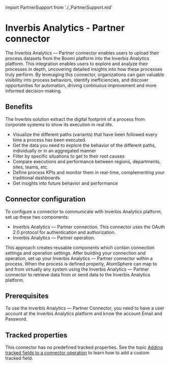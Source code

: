 import PartnerSupport from './_PartnerSupport.md'

# Inverbis Analytics - Partner connector

<head>
  <meta name="guidename" content="Integration"/>
  <meta name="context" content="GUID-db560c9a-ff2e-4525-9e5a-844b5c4e741a"/>
</head>

<PartnerSupport />

The Inverbis Analytics — Partner connector enables users to upload their process datasets from the Boomi platform into the Inverbis Analytics platform. This integration enables users to explore and analyze their processes in depth, uncovering detailed insights into how these processes truly perform. By leveraging this connector, organizations can gain valuable visibility into process behaviors, identify inefficiencies, and discover opportunities for automation, driving continuous improvement and more informed decision-making.

## Benefits 

The Inverbis solution extract the digital footprint of a process from corporate systems to show its execution in real life.
- Visualize the different paths (variants) that have been followed every time a process has been executed. 
- Get the data you need to explore the behavior of the different paths, individually or in an aggregated manner
- Filter by specific situations to get to their root causes 
- Compare executions and performance between regions, departments, sites, teams, etc.
- Define process KPIs and monitor them in real-time, complementing your traditional dashboards
- Get insights into future behavior and performance

## Connector configuration 
To configure a connector to communicate with Inverbis Analytics platform, set up these two components:
- Inverbis Analytics — Partner connection. This connector uses the OAuth 2.0 protocol for authentication and authorization.
- Inverbis Analytics — Partner operation.

This approach creates reusable components which contain connection settings and operation settings. After building your connection and operation, set up your Inverbis Analytics — Partner connector within a process. When the process is defined properly, AtomSphere can map to and from virtually any system using the Inverbis Analytics — Partner connector to retrieve data from or send data to the Inverbis Analytics platform.

## Prerequisites

To use the Inverbis Analytics — Partner Connector, you need to have a user account at the Inverbis Analytics platform and know the account Email and Password.

## Tracked properties

This connector has no predefined tracked properties. See the topic [Adding tracked fields to a connector operation](../Process%20building/t-atm-Adding_tracked_fields_to_a_connector_operation_f71821dd-95ee-4ebd-bfc9-3333262f56f6.md) to learn how to add a custom tracked field.


